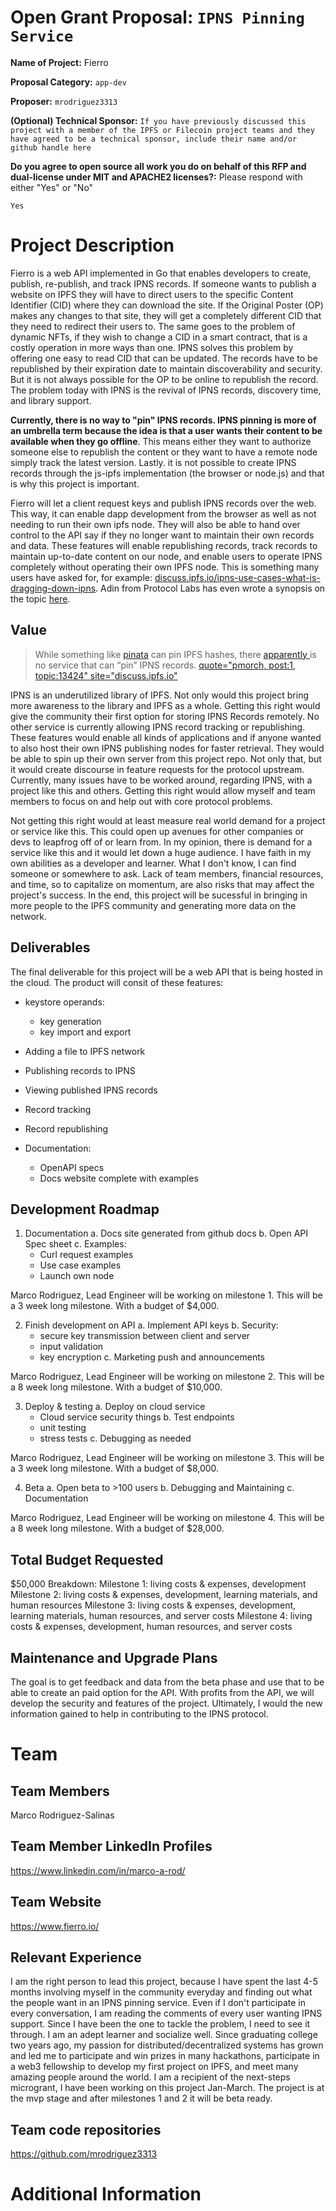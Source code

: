 # Open Grant Proposal: `IPNS Pinning Service`

**Name of Project:** Fierro

**Proposal Category:** `app-dev`

**Proposer:** `mrodriguez3313`

**(Optional) Technical Sponsor:** `If you have previously discussed this project with a member of the IPFS or Filecoin project teams and they have agreed to be a technical sponsor, include their name and/or github handle here`

**Do you agree to open source all work you do on behalf of this RFP and dual-license under MIT and APACHE2 licenses?:** Please respond with either "Yes" or "No"

`Yes`

# Project Description

<!-- Please describe exactly what you are planning to build. Make sure to include the following: -->
<!-- - Start with the need or problem you are trying to solve with this project. -->

Fierro is a web API implemented in Go that enables developers to create, publish, re-publish, and track IPNS records. If someone wants to publish a website on IPFS they will have to direct users to the specific Content Identifier (CID) where they can download the site. If the Original Poster (OP) makes any changes to that site, they will get a completely different CID that they need to redirect their users to. The same goes to the problem of dynamic NFTs, if they wish to change a CID in a smart contract, that is a costly operation in more ways than one. IPNS solves this problem by offering one easy to read CID that can be updated. The records have to be republished by their expiration date to maintain discoverability and security. But it is not always possible for the OP to be online to republish the record. The problem today with IPNS is the revival of IPNS records, discovery time, and library support.

**Currently, there is no way to "pin" IPNS records. IPNS pinning is more of an umbrella term because the idea is that a user wants their content to be available when they go offline**. This means either they want to authorize someone else to republish the content or they want to have a remote node simply track the latest version. Lastly. it is not possible to create IPNS records through the js-ipfs implementation (the browser or node.js) and that is why this project is important. 

Fierro will let a client request keys and publish IPNS records over the web. This way, it can enable dapp development from the browser as well as not needing to run their own ipfs node. They will also be able to hand over control to the API say if they no longer want to maintain their own records and data. These features will enable republishing records, track records to maintain up-to-date content on our node, and enable users to operate IPNS completely without operating their own IPFS node. This is something many users have asked for, for example: [discuss.ipfs.io/ipns-use-cases-what-is-dragging-down-ipns](https://discuss.ipfs.io/t/ipns-use-cases-what-is-dragging-down-ipns/9817). Adin from Protocol Labs has even wrote a synopsis on the topic [here](https://pl-strflt.notion.site/IPNS-Overview-and-FAQ-071b9b14f12045ea842a7d51cfb47dff).

<!-- This section should be 2-3 paragraphs long. -->

## Value

<!-- Please describe in more detail why this proposal is valuable for the Filecoin ecosystem. Answer the following questions: -->
<!-- - What are the benefits to getting this right? -->
<!-- - What are the risks if you don't get it right? -->
<!-- - What are the risks that will make executing on this project difficult? -->

>While something like [pinata](https://www.pinata.cloud/) can pin IPFS hashes, there [apparently ](https://discuss.ipfs.io/t/is-there-any-website-provide-ipns-service/9721) is no service that can “pin” IPNS records.
[quote="pmorch, post:1, topic:13424" site="discuss.ipfs.io"](https://discuss.ipfs.io/t/ipns-beyond-the-basics-no-ipns-pinning-service-any-docs-on-this/13424)

IPNS is an underutilized library of IPFS. Not only would this project bring more awareness to the library and IPFS as a whole. Getting this right would give the community their first option for storing IPNS Records remotely. No other service is currently allowing IPNS record tracking or republishing. These features would enable all kinds of applications and if anyone wanted to also host their own IPNS publishing nodes for faster retrieval. They would be able to spin up their own server from this project repo. Not only that, but it would create discourse in feature requests for the protocol upstream. Currently, many issues have to be worked around, regarding IPNS, with a project like this and others. Getting this right would allow myself and team members to focus on and help out with core protocol problems. 

Not getting this right would at least measure real world demand for a project or service like this. This could open up avenues for other companies or devs to leapfrog off of or learn from. In my opinion, there is demand for a service like this and it would let down a huge audience. I have faith in my own abilities as a developer and learner. What I don't know, I can find someone or somewhere to ask. Lack of team members, financial resources, and time, so to capitalize on momentum, are also risks that may affect the project's success. In the end, this project will be sucessful in bringing in more people to the IPFS community and generating more data on the network.

<!-- This section should be 1-3 paragraphs long. -->

## Deliverables

<!-- Please describe in details what your final deliverable for this project will be. Include a specification of the project and what functionality the software will deliver when it is finished. -->

The final deliverable for this project will be a web API that is being hosted in the cloud. The product will consit of these features: 

- keystore operands: 
   - key generation 
   - key import and export 
- Adding a file to IPFS network 
- Publishing records to IPNS
- Viewing published IPNS records 
- Record tracking
- Record republishing

- Documentation:
   - OpenAPI specs
   - Docs website complete with examples

## Development Roadmap

<!-- Please break up your development work into a clear set of milestones. This section needs to be very detailed (will vary on the project, but aim for around 2 pages for this section). -->

<!-- For each milestone, please describe: -->
<!-- - The software functionality that we can expect after the completion of each milestone. This should be detailed enough that it can be used to ensure that the software meets the specification you outlined in the Deliverables. -->
<!-- - How many people will be working on each milestone and their roles -->
<!-- - The amount of funding required for each milestone -->
<!-- - How much time this milestone will take to achieve (using real dates) -->

1. Documentation
   a. Docs site generated from github docs
   b. Open API Spec sheet
   c. Examples:
    - Curl request examples 
    - Use case examples
    - Launch own node
 
Marco Rodriguez, Lead Engineer will be working on milestone 1. This will be a 3 week long milestone. With a budget of $4,000.

2. Finish development on API
   a. Implement API keys
   b. Security:
     - secure key transmission between client and server
     - input validation
     - key encryption
    c. Marketing push and announcements

Marco Rodriguez, Lead Engineer will be working on milestone 2. This will be a 8 week long milestone. With a budget of $10,000.

3. Deploy & testing 
   a. Deploy on cloud service
      - Cloud service security things
   b. Test endpoints 
     - unit testing
     - stress tests
   c. Debugging as needed

Marco Rodriguez, Lead Engineer will be working on milestone 3. This will be a 3 week long milestone. With a budget of $8,000.

4. Beta
   a. Open beta to >100 users
   b. Debugging and Maintaining
   c. Documentation

Marco Rodriguez, Lead Engineer will be working on milestone 4. This will be a 8 week long milestone. With a budget of $28,000.

## Total Budget Requested

<!--Sum up the total requested budget across all milestones, and include that figure here. Also, please include a budget breakdown to specify how you are planning to spend these funds. -->

$50,000
Breakdown:
Milestone 1: living costs & expenses, development
Milestone 2: living costs & expenses, development, learning materials, and human resources
Milestone 3: living costs & expenses, development, learning materials, human resources, and server costs
Milestone 4: living costs & expenses, development, human resources, and server costs

## Maintenance and Upgrade Plans

<!-- Specify your team's long-term plans to maintain this software and upgrade it over time. -->

The goal is to get feedback and data from the beta phase and use that to be able to create an paid option for the API. With profits from the API, we will develop the security and features of the project. Ultimately, I would the new information gained to help in contributing to the IPNS protocol.

# Team

## Team Members

Marco Rodriguez-Salinas

## Team Member LinkedIn Profiles

https://www.linkedin.com/in/marco-a-rod/

## Team Website

https://www.fierro.io/

## Relevant Experience

<!-- Please describe (in words) your team's relevant experience, and why you think you are the right team to build this project. You can cite your team's prior experience in similar domains, doing similar dev work, individual team members' backgrounds, etc. -->

I am the right person to lead this project, because I have spent the last 4-5 months involving myself in the community everyday and finding out what the people want in an IPNS pinning service. Even if I don't participate in every conversation, I am reading the comments of every user wanting IPNS support. Since I have been the one to tackle the problem, I need to see it through. I am an adept learner and socialize well. Since graduating college two years ago, my passion for distributed/decentralized systems has grown and led me to participate and win prizes in many hackathons, participate in a web3 fellowship to develop my first project on IPFS, and meet many amazing people around the world. I am a recipient of the next-steps microgrant, I have been working on this project Jan-March. The project is at the mvp stage and after milestones 1 and 2 it will be beta ready.

## Team code repositories

https://github.com/mrodriguez3313

# Additional Information

<!-- Please include any additional information that you think would be useful in helping us to evaluate your proposal. -->
